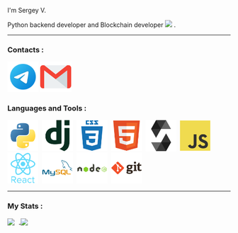 I'm Sergey V.

Python backend developer and Blockchain developer <img src="https://media.giphy.com/media/WUlplcMpOCEmTGBtBW/giphy.gif" width="30"> .

---
### Contacts :
[<img src="./svg/telegram.svg" width="70px" height="70px">](https://t.me/saiokan)
[<img src="./svg/gmail.svg" width="70px" height="70px">](mailto:goldremt@yandex.ru)

### Languages and Tools :

<p>
<img src="https://github.com/devicons/devicon/blob/master/icons/python/python-original.svg" title="Python" alt="Python" width="70" height="70"/>&nbsp;
<img src="https://github.com/devicons/devicon/blob/master/icons/django/django-plain.svg" title="Django" alt="dj" width="70" height="70"/>&nbsp;
<img src="https://github.com/devicons/devicon/blob/master/icons/css3/css3-plain-wordmark.svg"  title="CSS3" alt="CSS" width="70" height="70"/>&nbsp;
<img src="https://github.com/devicons/devicon/blob/master/icons/html5/html5-original.svg" title="HTML5" alt="HTML" width="70" height="70"/>&nbsp;
<img src="https://github.com/devicons/devicon/blob/master/icons/solidity/solidity-original.svg" title="Solidity" alt="Solidity " width="70" height="70"/>&nbsp;
<img src="https://github.com/devicons/devicon/blob/master/icons/javascript/javascript-original.svg" title="JavaScript" alt="JavaScript" width="70" height="70"/>&nbsp;
<img src="https://github.com/devicons/devicon/blob/master/icons/react/react-original-wordmark.svg" title="React" alt="React" width="70" height="70"/>&nbsp;
<img src="https://github.com/devicons/devicon/blob/master/icons/mysql/mysql-original-wordmark.svg" title="MySQL"  alt="MySQL" width="70" height="70"/>&nbsp;
<img src="https://github.com/devicons/devicon/blob/master/icons/nodejs/nodejs-original-wordmark.svg" title="NodeJS" alt="NodeJS" width="70" height="70"/>&nbsp;
<img src="https://github.com/devicons/devicon/blob/master/icons/git/git-original-wordmark.svg" title="Git" **alt="Git" width="70" height="70"/>&nbsp;
</p>

---

### My Stats :
<div>
<a href="https://github-readme-stats-sigma-five.vercel.app/api?username=YokaSaio&hide=contribs&show_icons=true&theme=dark">
  <img  align="center" height="130" style="margin-right: 10px" src="https://github-readme-stats-sigma-five.vercel.app/api?username=YokaSaio&hide=contribs&show_icons=true&theme=dark" />
</a>
<a href="https://github-readme-stats-sigma-five.vercel.app/api/top-langs/?username=YokaSaio&layout=compact&theme=dark">
  <img align="center" height="130" src="https://github-readme-stats-sigma-five.vercel.app/api/top-langs/?username=YokaSaio&layout=compact&theme=dark" />
</a>
</div>
